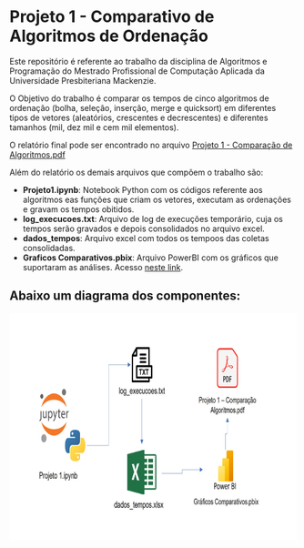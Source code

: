 # Projeto 1 - Comparativo de Algoritmos de Ordenação
Este repositório é referente ao trabalho da disciplina de Algoritmos e Programação do Mestrado Profissional de Computação Aplicada da Universidade Presbiteriana Mackenzie. 

O Objetivo do trabalho é comparar os tempos de cinco algoritmos de ordenação (bolha, seleção, inserção, merge e quicksort) em diferentes tipos de vetores (aleatórios, crescentes e decrescentes) e diferentes tamanhos (mil, dez mil e cem mil elementos). 

O relatório final pode ser encontrado no arquivo [Projeto 1 - Comparação de Algoritmos.pdf]("https://github.com/marcos-speca/mestrado-algoritmos-projeto1/blob/main/Projeto1%20-%20Compara%C3%A7%C3%A3o%20Algoritmos.pdf?raw=true")

Além do relatório os demais arquivos que compõem o trabalho são: 

- **Projeto1.ipynb**: Notebook Python com os códigos referente aos algoritmos eas funções que criam os vetores, executam as ordenações e gravam os tempos obitidos. 
- **log_execucoes.txt**: Arquivo de log de execuções temporário, cuja os tempos serão gravados e depois consolidados no arquivo excel. 
- **dados_tempos**: Arquivo excel com todos os tempoos das coletas consolidadas. 
- **Graficos Comparativos.pbix**: Arquivo PowerBI com os gráficos que suportaram as análises. Acesso [neste link](https://app.powerbi.com/reportEmbed?reportId=e1b2aced-1714-4342-9fb1-55df4e2c4539&autoAuth=true&ctid=d54abde4-5ed6-4248-b803-3d7bdab4f609).


## Abaixo um diagrama dos componentes: 


<img src="https://github.com/marcos-speca/mestrado-algoritmos-projeto1/blob/main/diagrama.jpg?raw=true" height="400" width="800">
